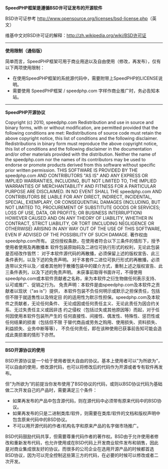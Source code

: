 **SpeedPHP框架是遵循BSD许可证发布的开源软件**

BSD许可证参考 <http://www.opensource.org/licenses/bsd-license.php>（英文）

维基中文对BSD许可证的解释：<http://zh.wikipedia.org/wiki/BSD许可证>

- - -

**使用限制（通俗版）**

简单而言，SpeedPHP框架可用于商业用途以及自由使用（修改，再发布），仅有以下两项使用限制：

- 在使用SpeedPHP框架的系统源代码中，需要附带上SpeedPHP的LICENSE说明。
- 需要使用 SpeedPHP框架 / speedphp.com 字样作商业推广时，务必告知本站。

- - -

**SpeedPHP开源协议**

Copyright (c) 2010, speedphp.com
Redistribution and use in source and binary forms, with or without
modification, are permitted provided that the following conditions are met:
Redistributions of source code must retain the above copyright notice, this list of conditions and the following disclaimer.
Redistributions in binary form must reproduce the above copyright notice, this list of conditions and the following disclaimer in the documentation and/or other materials provided with the distribution.
Neither the name of the speedphp.com nor the names of its contributors may be used to endorse or promote products derived from this software without specific prior written permission.
THIS SOFTWARE IS PROVIDED BY THE speedphp.com AND CONTRIBUTORS "AS IS" AND ANY
EXPRESS OR IMPLIED WARRANTIES, INCLUDING, BUT NOT LIMITED TO, THE IMPLIED
WARRANTIES OF MERCHANTABILITY AND FITNESS FOR A PARTICULAR PURPOSE ARE
DISCLAIMED. IN NO EVENT SHALL THE speedphp.com AND CONTRIBUTORS BE LIABLE FOR ANY
DIRECT, INDIRECT, INCIDENTAL, SPECIAL, EXEMPLARY, OR CONSEQUENTIAL DAMAGES
(INCLUDING, BUT NOT LIMITED TO, PROCUREMENT OF SUBSTITUTE GOODS OR SERVICES;
LOSS OF USE, DATA, OR PROFITS; OR BUSINESS INTERRUPTION) HOWEVER CAUSED AND
ON ANY THEORY OF LIABILITY, WHETHER IN CONTRACT, STRICT LIABILITY, OR TORT
(INCLUDING NEGLIGENCE OR OTHERWISE) ARISING IN ANY WAY OUT OF THE USE OF THIS
SOFTWARE, EVEN IF ADVISED OF THE POSSIBILITY OF SUCH DAMAGE.
著作权由speedphp.com所有。
这份授权条款，在使用者符合以下三条件的情形下，授予使用者使用及再散播本
软件包装原始码及二进位可执行形式的权利，无论此包装是否经改作皆然：
对于本软件源代码的再散播，必须保留上述的版权宣告、此三条件表列，以及下述的免责声明。
对于本套件二进位可执行形式的再散播，必须连带以文件以及／或者其他附于散播包装中的媒介方式，重制上述之版权宣告、此三条件表列，以及下述的免责声明。
未获事前取得书面许可，不得使用speedphp.com或本软件贡献者之名称，来为本软件之衍生物做任何表示支持、认可或推广、促销之行为。
免责声明：本软件是由speedphp.com及本软件之贡献者以现状（"as is"）提供，
本软件包装不负任何明示或默示之担保责任，包括但不限于就适售性以及特定目
的的适用性为默示性担保。speedphp.com及本软件之贡献者，无论任何条件、
无论成因或任何责任主义、无论此责任为因合约关系、无过失责任主义或因非违
约之侵权（包括过失或其他原因等）而起，对于任何因使用本软件包装所产生的
任何直接性、间接性、偶发性、特殊性、惩罚性或任何结果的损害（包括但不限
于替代商品或劳务之购用、使用损失、资料损失、利益损失、业务中断等等），
不负任何责任，即在该种使用已获事前告知可能会造成此类损害的情形下亦然。

- - -

**BSD开源协议的使用**

BSD开源协议是一个给于使用者很大自由的协议。基本上使用者可以”为所欲为”，可以自由的使用，修改源代码，也可以将修改后的代码作为开源或者专有软件再发布。

但”为所欲为”的前提当你发布使用了BSD协议的代码，或则以BSD协议代码为基础做二次开发自己的产品时，需要满足三个条件：

- 如果再发布的产品中包含源代码，则在源代码中必须带有原来代码中的BSD协议。
- 如果再发布的只是二进制类库/软件，则需要在类库/软件的文档和版权声明中包含原来代码中的BSD协议。
- 不可以用开源代码的作者/机构名字和原来产品的名字做市场推广。

BSD代码鼓励代码共享，但需要尊重代码作者的著作权。BSD由于允许使用者修改和重新发布代码，也允许使用或在BSD代码上开发商业软件发布和销售，因此是对商业集成很友好的协议。而很多的公司企业在选用开源产品的时候都首选BSD协议，因为可以完全控制这些第三方的代码，在必要的时候可以修改或者二次开发。